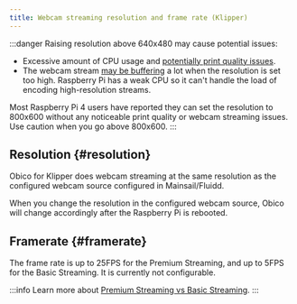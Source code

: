 ```yaml
---
title: Webcam streaming resolution and frame rate (Klipper)
---
```


:::danger
Raising resolution above 640x480 may cause potential issues:

- Excessive amount of CPU usage and [potentially print quality issues](webcam-streaming-excessive-cpu.md).
- The webcam stream [may be buffering](../webcam-feed-is-laggy/#buffering) a lot when the resolution is set too high. Raspberry Pi has a weak CPU so it can't handle the load of encoding high-resolution streams.

Most Raspberry Pi 4 users have reported they can set the resolution to 800x600 without any noticeable print quality or webcam streaming issues. Use caution when you go above 800x600.
:::

## Resolution {#resolution}

Obico for Klipper does webcam streaming at the same resolution as the configured webcam source configured in Mainsail/Fluidd.

When you change the resolution in the configured webcam source, Obico will change accordingly after the Raspberry Pi is rebooted.

## Framerate {#framerate}

The frame rate is up to 25FPS for the Premium Streaming, and up to 5FPS for the Basic Streaming. It is currently not configurable.

:::info
Learn more about [Premium Streaming vs Basic Streaming](/docs/user-guides/webcam-streaming-for-human-eyes).
:::
